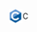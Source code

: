 <div style="display: flex; flex-direction: row; align-items: center; justify-content: center">
  <img width="25" src="https://raw.githubusercontent.com/devicons/devicon/refs/heads/master/icons/c/c-original.svg" />
  <span>C</span>
</div>

